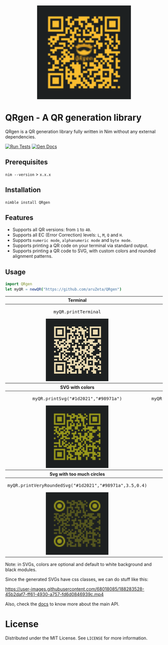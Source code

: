 <p align="center">
<img src="./share/img/logo.svg"
width="300px" height="300px" />
</p>

# QRgen - A QR generation library

QRgen is a QR generation library fully written in Nim without any external
dependencies.

[![Run Tests](https://github.com/aruZeta/QRgen/actions/workflows/tests.yaml/badge.svg)](https://github.com/aruZeta/QRgen/actions/workflows/tests.yaml)
[![Gen Docs](https://github.com/aruZeta/QRgen/actions/workflows/gendocs.yaml/badge.svg)](https://github.com/aruZeta/QRgen/actions/workflows/gendocs.yaml)
## Prerequisites

`nim --version` > `x.x.x`

## Installation

`nimble install QRgen`

## Features

- Supports all QR versions: from `1` to `40`.
- Supports all EC (Error Correction) levels: `L`, `M`, `Q` and `H`.
- Supports `numeric mode`, `alphanumeric mode` and `byte mode`.
- Supports printing a QR code on your terminal via standard output.
- Supports printing a QR code to SVG, with custom colors and rounded
alignment patterns.

## Usage

```nim
import QRgen
let myQR = newQR("https://github.com/aruZeta/QRgen")
```

<table>
  <thead>
    <tr>
      <th align="center">Terminal</th>
      <th align="center">SVG</th>
    </tr>
  </thead>
  <tbody>
    <tr>
      <td align="center">
        <pre>myQR.printTerminal</pre>
        <img src="./share/img/terminal-example.png" width="200px" height="200px"/>
      </td>
      <td align="center">
        <pre>myQR.printSvg</pre>
        <img src="./share/img/svg-example.svg" width="200px" height="200px" />
      </td>
    </tr>
  </tbody>
  <thead>
    <tr>
      <th align="center">SVG with colors</th>
      <th align="center">SVG with circles</th>
    </tr>
  </thead>
  <tbody>
    <tr>
      <td align="center">
        <pre>myQR.printSvg("#1d2021","#98971a")</pre>
        <img src="./share/img/svg-colors-example.svg" width="200px" height="200px" />
      </td>
      <td align="center">
        <pre>myQR.printRoundedSvg("#1d2021","#98971a",2)</pre>
        <img src="./share/img/svg-rounded-example.svg" width="200px" height="200px"/>
      </td>
    </tr>
  </tbody>
  <thead>
    <tr>
      <th align="center">Svg with too much circles</th>
      <th align="center"></th>
    </tr>
  </thead>
  <tbody>
    <tr>
      <td align="center">
        <pre>myQR.printVeryRoundedSvg("#1d2021","#98971a",3.5,0.4)</pre>
        <img src="./share/img/svg-very-rounded-example.svg" width="200px" height="200px" />
      </td>
      <td align="center">
      </td>
    </tr>
  </tbody>
</table>

Note: in SVGs, colors are optional and default to white background and black
modules.

Since the generated SVGs have css classes, we can do stuff like this:

https://user-images.githubusercontent.com/68018085/188283528-45b2daf7-ff61-4930-a757-fd6d0846939c.mp4

Also, check the [docs](https://aruzeta.github.io/QRgen/develop/QRgen.html) to
know more about the main API.

# License

Distributed under the MIT License. See `LICENSE` for more information.
